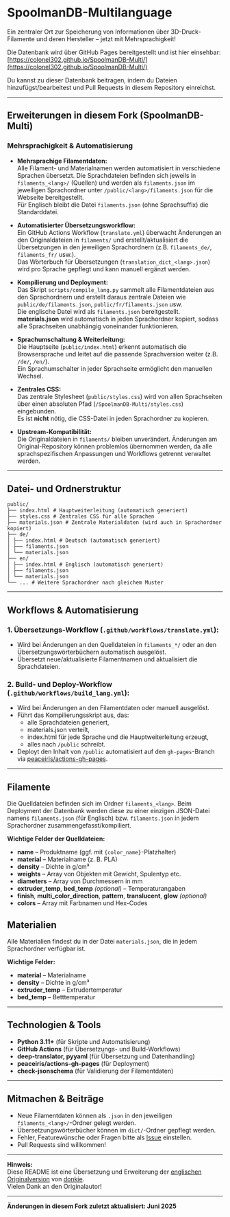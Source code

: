 <!--
Dies ist eine Übersetzung und Erweiterung der Original-README von [donkie](https://github.com/donkie/SpoolmanDB).
Vielen Dank an den Originalautor für die Bereitstellung dieses Projekts!
-->

# SpoolmanDB-Multilanguage

Ein zentraler Ort zur Speicherung von Informationen über 3D-Druck-Filamente und deren Hersteller – jetzt mit Mehrsprachigkeit!

Die Datenbank wird über GitHub Pages bereitgestellt und ist hier einsehbar:  
[https://colonel302.github.io/SpoolmanDB-Multi/](https://colonel302.github.io/SpoolmanDB-Multi/)

Du kannst zu dieser Datenbank beitragen, indem du Dateien hinzufügst/bearbeitest und Pull Requests in diesem Repository einreichst.

---

## **Erweiterungen in diesem Fork (SpoolmanDB-Multi)**

### Mehrsprachigkeit & Automatisierung

- **Mehrsprachige Filamentdaten:**  
  Alle Filament- und Materialnamen werden automatisiert in verschiedene Sprachen übersetzt. Die Sprachdateien befinden sich jeweils in `filaments_<lang>/` (Quellen) und werden als `filaments.json` im jeweiligen Sprachordner unter `/public/<lang>/filaments.json` für die Webseite bereitgestellt.  
  Für Englisch bleibt die Datei `filaments.json` (ohne Sprachsuffix) die Standarddatei.

- **Automatisierter Übersetzungsworkflow:**  
  Ein GitHub Actions Workflow (`translate.yml`) überwacht Änderungen an den Originaldateien in `filaments/` und erstellt/aktualisiert die Übersetzungen in den jeweiligen Sprachordnern (z.B. `filaments_de/`, `filaments_fr/` usw.).  
  Das Wörterbuch für Übersetzungen (`translation_dict_<lang>.json`) wird pro Sprache gepflegt und kann manuell ergänzt werden.

- **Kompilierung und Deployment:**  
  Das Skript `scripts/compile_lang.py` sammelt alle Filamentdateien aus den Sprachordnern und erstellt daraus zentrale Dateien wie `public/de/filaments.json`, `public/fr/filaments.json` usw.  
  Die englische Datei wird als `filaments.json` bereitgestellt.  
  **materials.json** wird automatisch in jeden Sprachordner kopiert, sodass alle Sprachseiten unabhängig voneinander funktionieren.

- **Sprachumschaltung & Weiterleitung:**  
  Die Hauptseite (`public/index.html`) erkennt automatisch die Browsersprache und leitet auf die passende Sprachversion weiter (z.B. `/de/`, `/en/`).  
  Ein Sprachumschalter in jeder Sprachseite ermöglicht den manuellen Wechsel.

- **Zentrales CSS:**  
  Das zentrale Stylesheet (`public/styles.css`) wird von allen Sprachseiten über einen absoluten Pfad (`/SpoolmanDB-Multi/styles.css`) eingebunden.  
  Es ist **nicht** nötig, die CSS-Datei in jeden Sprachordner zu kopieren.

- **Upstream-Kompatibilität:**  
  Die Originaldateien in `filaments/` bleiben unverändert. Änderungen am Original-Repository können problemlos übernommen werden, da alle sprachspezifischen Anpassungen und Workflows getrennt verwaltet werden.

---

## **Datei- und Ordnerstruktur**
```
public/
├── index.html # Hauptweiterleitung (automatisch generiert)
├── styles.css # Zentrales CSS für alle Sprachen
├── materials.json # Zentrale Materialdaten (wird auch in Sprachordner kopiert)
├── de/
│ ├── index.html # Deutsch (automatisch generiert)
│ ├── filaments.json
│ └── materials.json
├── en/
│ ├── index.html # Englisch (automatisch generiert)
│ ├── filaments.json
│ └── materials.json
└── ... # Weitere Sprachordner nach gleichem Muster
```

---

## **Workflows & Automatisierung**

### **1. Übersetzungs-Workflow (`.github/workflows/translate.yml`):**
- Wird bei Änderungen an den Quelldateien in `filaments_*/` oder an den Übersetzungswörterbüchern automatisch ausgelöst.
- Übersetzt neue/aktualisierte Filamentnamen und aktualisiert die Sprachdateien.

### **2. Build- und Deploy-Workflow (`.github/workflows/build_lang.yml`):**
- Wird bei Änderungen an den Filamentdaten oder manuell ausgelöst.
- Führt das Kompilierungsskript aus, das:
    - alle Sprachdateien generiert,
    - materials.json verteilt,
    - index.html für jede Sprache und die Hauptweiterleitung erzeugt,
    - alles nach `/public` schreibt.
- Deployt den Inhalt von `/public` automatisiert auf den `gh-pages`-Branch via [peaceiris/actions-gh-pages](https://github.com/peaceiris/actions-gh-pages).

---

## **Filamente**

Die Quelldateien befinden sich im Ordner `filaments_<lang>`. Beim Deployment der Datenbank werden diese zu einer einzigen JSON-Datei namens `filaments.json` (für Englisch) bzw. `filaments.json` in jedem Sprachordner zusammengefasst/kompiliert.

**Wichtige Felder der Quelldateien:**
- **name** – Produktname (ggf. mit `{color_name}`-Platzhalter)
- **material** – Materialname (z. B. PLA)
- **density** – Dichte in g/cm³
- **weights** – Array von Objekten mit Gewicht, Spulentyp etc.
- **diameters** – Array von Durchmessern in mm
- **extruder_temp**, **bed_temp** *(optional)* – Temperaturangaben
- **finish**, **multi_color_direction**, **pattern**, **translucent**, **glow** *(optional)*
- **colors** – Array mit Farbnamen und Hex-Codes

## **Materialien**

Alle Materialien findest du in der Datei `materials.json`, die in jedem Sprachordner verfügbar ist.

**Wichtige Felder:**
- **material** – Materialname
- **density** – Dichte in g/cm³
- **extruder_temp** – Extrudertemperatur
- **bed_temp** – Betttemperatur

---

## **Technologien & Tools**

- **Python 3.11+** (für Skripte und Automatisierung)
- **GitHub Actions** (für Übersetzungs- und Build-Workflows)
- **deep-translator, pyyaml** (für Übersetzung und Datenhandling)
- **peaceiris/actions-gh-pages** (für Deployment)
- **check-jsonschema** (für Validierung der Filamentdaten)

---

## **Mitmachen & Beiträge**

- Neue Filamentdaten können als `.json` in den jeweiligen `filaments_<lang>/`-Ordner gelegt werden.
- Übersetzungswörterbücher können im `dict/`-Ordner gepflegt werden.
- Fehler, Featurewünsche oder Fragen bitte als [Issue](https://github.com/colonel302/SpoolmanDB-Multi/issues) einstellen.
- Pull Requests sind willkommen!

---

**Hinweis:**  
Diese README ist eine Übersetzung und Erweiterung der [englischen Originalversion](https://github.com/donkie/SpoolmanDB/blob/main/README.md) von [donkie](https://github.com/donkie).  
Vielen Dank an den Originalautor!

---

**Änderungen in diesem Fork zuletzt aktualisiert: Juni 2025**
